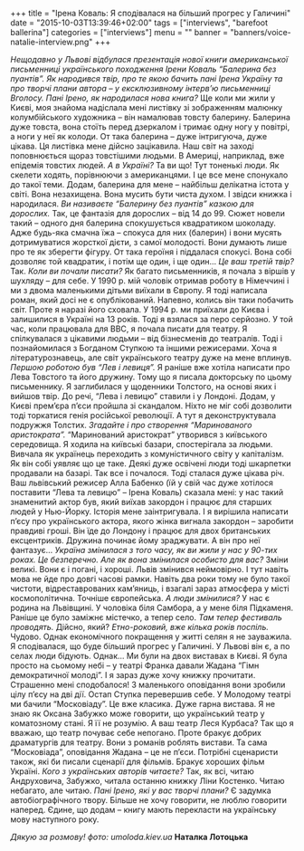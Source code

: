 +++
title = "Ірена Коваль: Я сподівалася на більший прогрес у Галичині"
date = "2015-10-03T13:39:46+02:00"
tags = ["interviews", "barefoot ballerina"]
categories = ["interviews"]
menu = ""
banner = "banners/voice-natalie-interview.png"
+++

*Нещодавно у Львові відбулася презентація нової книги американської письменниці українського походження Ірени Коваль “Балерина без пуантів”. Як народився твір, про те якою бачить пані Ірена Україну та про творчі плани автора – у ексклюзивному інтерв’ю письменниці Вголосу.*
*Пані Ірено, як народилася нова книга?*
Ще коли ми жили у Києві, моя знайома надіслала мені листівку зі зображенням малюнку колумбійського художника – він намалював товсту балерину. Балерина дуже товста, вона стоїть перед дзеркалом і тримає одну ногу у повітрі, а ноги у неї як колоди. От така балерина – дуже інтригуюча, дуже цікава. 
Ця листівка мене дійсно зацікавила. Наш світ на заході поповнюється щораз товстішими людьми. В Америці, наприклад, вже епідемія товстих людей.
*А в Україні?*
Та ви що! Тут тоненькі люди. Як скелети ходять, порівнюючи з американцями. І це все мене спонукало до такої теми. Додам, балерина для мене – найбільш делікатна істота у світі. Вона незахищена. Вона мусить бути чиста духом. І звідси книжка і народилася.
*Ви називаєте “Балерину без пуантів” казкою для дорослих.*
Так, це фантазія для дорослих – від 14 до 99. Сюжет новели такий – одного дня балерина спокушується квадратиком шоколаду. Адже будь-яка смачна їжа – спокуса для них (балерин) і вони мусять дотримуватися жорсткої дієти, з самої молодості. Вони думають лише про те як зберегти фігуру. От така героїня і піддалася спокусі. Вона собі дозволяє той квадратик, і потім ще один, і ще один...
*Це ваш третій твір?*
Так. 
*Коли ви почали писати?*
Як багато письменників, я почала з віршів у шухляду – для себе. У 1990 р. мій чоловік отримав роботу в Німеччині і ми з двома маленькими дітьми виїхали в Європу. Я тоді написала роман, який досі не є опублікований. Напевно, колись він таки побачить світ. Проте я наразі його сховала. 
У 1994 р. ми приїхали до Києва і залишилися в Україні на 13 років. Тоді я взялася за перо серйозно. У той час, коли працювала для BBC, я почала писати для театру. Я спілкувалася з цікавими людьми – від бізнесменів до театралів. Тоді і познайомилася з Богданом Ступкою та іншими режисерами. Хоча я літературознавець, але світ українського театру дуже на мене вплинув. 
*Першою роботою був “Лев і левиця”.*
Я раніше вже хотіла написати про Лева Товстого та його дружину. Тому що я писала докторську по цьому письменнику. Я заглибилася у щоденники Толстого, на основі яких і вийшов твір. До речі, “Лева і левицю” ставили і у Лондоні. 
Додам, у Києві прем’єра п’єси пройшла зі скандалом. Ніхто не міг собі дозволити тоді торкатися генія російської революції. А тут я деконструктувала подружжя Толстих. 
*Згадайте і про створення “Маринованого аристократа”.*
“Маринований аристократ” утворився з київського середовища. Я ходила на київські базари, спостерігала за людьми. Вивчала як українець переходить з комуністичного світу у капіталізм. Як він собі уявляє що це таке. Деякі дуже освічені люди тоді шкарпетки продавали на базарі. Так все і почалося.
Тоді сталася дуже цікава річ. Ваш львівський режисер Алла Бабенко (їй у свій час дуже хотілося поставити “Лева та левицю” – Ірена Коваль) сказала мені: у нас такий знаменитий актор був, який виїхав закордон і працює для старших людей у Нью-Йорку. Історія мене заінтригувала. І я вирішила написати п’єсу про українського актора, якого жінка вигнала закордон – заробити правдиві гроші. Він їде до Лондону і працює для двох британських ексцентриків. Дружина починає йому зраджувати. А він про неї фантазує…
*Україна змінилася з того часу, як ви жили у нас у 90-тих роках. Це безперечно. Але як вона змінилася особисто для вас?*
Зміни великі. Вони є і погані, і хороші. Львів змінився неймовірно. І тут навіть мова не йде про довгі часові рамки. Навіть два роки тому не було такої чистоти, відреставрованих кам’яниць, і взагалі зараз атмосфера у місті космополітична. Точніше європейська. 
*А люди змінилися?*
У нас є родина на Львівщині. У чоловіка біля Самбора, а у мене біля Підкаменя. Раніше це було заміжнє містечко, а тепер село.
*Там тепер фестиваль проводять.*
Дійсно, який?
*Етно-роковий, вже кілька років поспіль.*
Чудово. Однак економічного покращення у житті селян я не зауважила. Я сподівалася, що буде більший прогрес у Галичині. У Львові він є, а по селах люди бідують. 
Однак... Ми були на двох виставах в Києві. Я була просто на сьомому небі – у театрі Франка давали Жадана “Гімн демократичної молоді”. І я зараз дуже хочу книжку прочитати. Страшенно мені сподобалося! З маленького оповідання вони зробили цілу п’єсу на дві дії. Остап Ступка перевершив себе.
У Молодому театрі ми бачили “Московіаду”. Це вже класика. Дуже гарна вистава. Я не знаю як Оксана Забужко може говорити, що український театр у коматозному стані. Я її не розумію. А ваш театр Леся Курбаса? Так що я вважаю, що театр почуває себе непогано. Проте бракує добрих драматургів для театру.
Вони з романів роблять вистави. Та сама “Московіада”, оповідання Жадана – це не п’єси. Потрібні сценаристи також, які би писали сценарії для фільмів. Бракує хороших фільм Україні.
*Кого з українських авторів читаєте?*
Так, як всі, читаю Андруховича, Забужко, читала останню книжку Ліни Костенко. Читаю небагато, але читаю.
*Пані Ірено, які у вас творчі плани?*
Є задумка автобіографічного твору. Більше не хочу говорити, не люблю говорити наперед. Єдине, що додам – книгу мають перекласти на українську мову наступного року.

*Дякую за розмову!
фото: umoloda.kiev.ua*
**Наталка Лотоцька**
